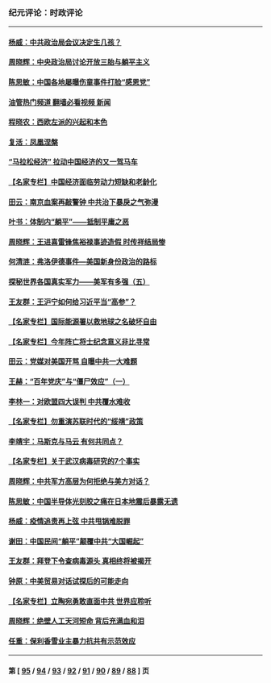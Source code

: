 ### 纪元评论：时政评论
---
#### [杨威：中共政治局会议决定生几孩？](../../pages/nsc1025/n12988674.md?06010330) 
#### [周晓辉：中央政治局讨论开放三胎与躺平主义](../../pages/nsc1025/n12988911.md?06010330) 
#### [陈思敏：中国各地屡曝伤童事件打脸“感恩党”](../../pages/nsc1025/n12987910.md?06010330) 
#### [油管热门频道 翻墙必看视频 新闻](ok?06010330)
#### [程晓农：西欧左派的兴起和本色](../../pages/nsc1025/n12986819.md?06010330) 
#### [复活：凤凰涅槃](../../pages/nsc1025/n12986783.md?06010330) 
#### [“马拉松经济” 拉动中国经济的又一驾马车](../../pages/nsc1025/n12986724.md?06010330) 
#### [【名家专栏】中国经济面临劳动力短缺和老龄化](../../pages/nsc1025/n12985427.md?06010330) 
#### [田云：南京血案再敲警钟 中共治下暴戾之气弥漫](../../pages/nsc1025/n12985321.md?06010330) 
#### [叶书：体制内“躺平”——抵制平庸之恶](../../pages/nsc1025/n12985842.md?06010330) 
#### [周晓辉：王进喜雷锋焦裕禄事迹造假 时传祥结局惨](../../pages/nsc1025/n12985497.md?06010330) 
#### [何清涟：弗洛伊德事件—美国新身份政治的路标](../../pages/nsc1025/n12985668.md?06010330) 
#### [探秘世界各国真实军力——美军有多强（五）](../../pages/nsc1025/n12984883.md?06010330) 
#### [王友群：王沪宁如何给习近平当“高参”？](../../pages/nsc1025/n12983850.md?06010330) 
#### [【名家专栏】国际能源署以救地球之名破坏自由](../../pages/nsc1025/n12983977.md?06010330) 
#### [【名家专栏】今年阵亡将士纪念意义非比寻常](../../pages/nsc1025/n12983996.md?06010330) 
#### [田云：党媒对美国开骂 自曝中共一大难题](../../pages/nsc1025/n12984184.md?06010330) 
#### [王赫：“百年党庆”与“僵尸效应”（一）](../../pages/nsc1025/n12983119.md?06010330) 
#### [李林一：对欧盟四大误判 中共覆水难收](../../pages/nsc1025/n12983477.md?06010330) 
#### [【名家专栏】勿重演苏联时代的“绥靖”政策](../../pages/nsc1025/n12982404.md?06010330) 
#### [李靖宇：马斯克与马云 有何共同点？](../../pages/nsc1025/n12983064.md?06010330) 
#### [【名家专栏】关于武汉病毒研究的7个事实](../../pages/nsc1025/n12982477.md?06010330) 
#### [周晓辉：中共军方高层为何拒绝与美方对话？](../../pages/nsc1025/n12982964.md?06010330) 
#### [陈思敏：中国半导体光刻胶之痛在日本地震后暴露无遗](../../pages/nsc1025/n12981973.md?06010330) 
#### [杨威：疫情追责再上弦 中共甩锅难脱罪](../../pages/nsc1025/n12980940.md?06010330) 
#### [谢田：中国民间“躺平”颠覆中共“大国崛起”](../../pages/nsc1025/n12981503.md?06010330) 
#### [王友群：拜登下令查病毒源头 真相终将被揭开](../../pages/nsc1025/n12980495.md?06010330) 
#### [钟原：中美贸易对话试探后的可能走向](../../pages/nsc1025/n12980503.md?06010330) 
#### [【名家专栏】立陶宛勇敢直面中共 世界应聆听](../../pages/nsc1025/n12979801.md?06010330) 
#### [周晓辉：绝壁人工天河短命 背后充满血和泪](../../pages/nsc1025/n12980290.md?06010330) 
#### [任重：保利香雪业主暴力抗共有示范效应](../../pages/nsc1025/n12979962.md?06010330) 

---
#### 第 [ [95](./95.md?06010330) / [94](./94.md?06010330) / [93](./93.md?06010330) / [92](./92.md?06010330) / [91](./91.md?06010330) / [90](./90.md?06010330) / [89](./89.md?06010330) / [88](./88.md?06010330) ] 页
